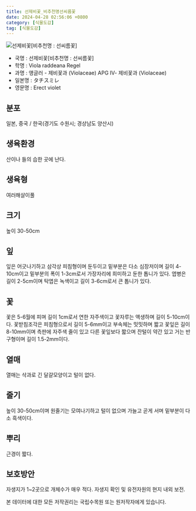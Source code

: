 ```yaml
---
title: 선제비꽃_비추천명선씨름꽃
date: 2024-04-28 02:56:06 +0800
category: [식물도감]
tag: [식물도감]
---
```




![선제비꽃[비추천명 : 선씨름꽃]](/fileUpload/plants/basic/Violaceae/Viola/13677/1_th2.JPG)
- 국명 : 선제비꽃[비추천명 : 선씨름꽃]
- 학명 : Viola raddeana Regel
- 과명 : 앵글러 - 제비꽃과 (Violaceae) APG Ⅳ- 제비꽃과 (Violaceae)
- 일본명 : タチスミレ
- 영문명 : Erect violet


## 분포
일본, 중국 / 한국(경기도 수원시; 경상남도 양산시) 
## 생육환경
산이나 들의 습한 곳에 난다.
## 생육형
여러해살이풀 
## 크기
높이 30-50cm
## 잎
잎은 어긋나기하고 삼각상 피침형이며 둔두이고 밑부분은 다소 심장저이며 길이 4-10cm이고 밑부분의 폭이 1-3cm로서 가장자리에 희미하고 둔한 톱니가 있다. 엽병은 길이 2-5cm이며 탁엽은 녹색이고 길이 3-6cm로서 큰 톱니가 있다.
## 꽃
꽃은 5-6월에 피며 길이 1cm로서 연한 자주색이고 꽃자루는 액생하며 길이 5-10cm이다. 꽃받침조각은 피침형으로서 길이 5-6mm이고 부속체는 밋밋하며 짧고 꽃잎은 길이 8-10mm이며 측판에 자주색 줄이 있고 다른 꽃잎보다 짧으며 잔털이 약간 있고 거는 반구형이며 길이 1.5-2mm이다.
## 열매
열매는 삭과로 긴 달걀모양이고 털이 없다.
## 줄기
높이 30-50cm이며 원줄기는 모여나기하고 털이 없으며 가늘고 곧게 서며 밑부분이 다소 흑색이다.
## 뿌리
근경이 짧다.
## 보호방안
자생지가 1~2곳으로 개체수가 매우 적다. 자생지 확인 및 유전자원의 현지 내외 보전.






본 데이터에 대한 모든 저작권리는 국립수목원 또는 원저작자에게 있습니다.
